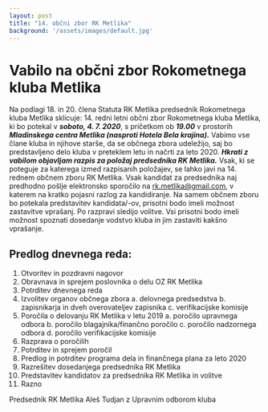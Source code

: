 ```yaml
---
layout: post
title: "14. občni zbor RK Metlika"
background: '/assets/images/default.jpg'
---
```


# Vabilo na občni zbor Rokometnega kluba Metlika

Na podlagi 18. in 20. člena Statuta RK Metlika predsednik Rokometnega kluba Metlika sklicuje:
14. redni letni občni zbor Rokometnega kluba Metlika, ki bo potekal v ***soboto, 4. 7. 2020***, s pričetkom ob ***19.00*** v prostorih ***Mladinskega centra Metlika (nasproti Hotela Bela krajina).*** Vabimo vse člane kluba in njihove starše, da se občnega zbora udeležijo, saj bo predstavljeno delo kluba v preteklem letu in načrti za leto 2020.
***Hkrati z vabilom objavljam razpis za položaj predsednika RK Metlika.*** Vsak, ki se poteguje za katerega izmed razpisanih položajev, se lahko javi na 14. rednem občnem zboru RK Metlika. Vsak kandidat za predsednika naj predhodno pošlje elektronsko sporočilo na rk.metlika@gmail.com, v katerem na kratko pojasni razlog za kandidiranje. Na samem občnem zboru bo potekala predstavitev kandidata/-ov, prisotni bodo imeli možnost zastavitve vprašanj. Po razpravi sledijo volitve.
Vsi prisotni bodo imeli možnost spoznati dosedanje vodstvo kluba in jim zastaviti kakšno vprašanje.

## Predlog dnevnega reda:
1. Otvoritev in pozdravni nagovor
2. Obravnava in sprejem poslovnika o delu OZ RK Metlika
3. Potrditev dnevnega reda
4. Izvolitev organov občnega zbora
a. delovnega predsedstva
b. zapisnikarja in dveh overovateljev zapisnika
c. verifikacijske komisije
5. Poročila o delovanju RK Metlika v letu 2019
a. poročilo upravnega odbora
b. poročilo blagajnika/finančno poročilo
c. poročilo nadzornega odbora
d. poročilo verifikacijske komisije
6. Razprava o poročilih
7. Potrditev in sprejem poročil
8. Predlog in potrditev programa dela in finančnega plana za leto 2020
9. Razrešitev dosedanjega predsednika RK Metlika
10. Predstavitev kandidatov za predsednika RK Metlika in volitve
11. Razno

Predsednik RK Metlika Aleš Tudjan z Upravnim odborom kluba
